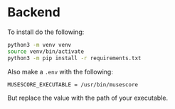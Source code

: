 # Backend

To install do the following:

```bash
python3 -m venv venv
source venv/bin/activate
python3 -m pip install -r requirements.txt
```

Also make a `.env` with the following:

```
MUSESCORE_EXECUTABLE = /usr/bin/musescore
```

But replace the value with the path of your executable.

